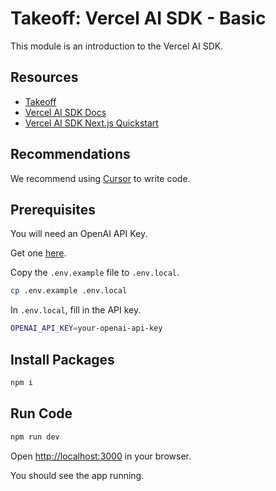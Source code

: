 # Takeoff: Vercel AI SDK - Basic

This module is an introduction to the Vercel AI SDK.

## Resources

- [Takeoff](https://JoinTakeoff.com)
- [Vercel AI SDK Docs](https://sdk.vercel.ai/docs/introduction)
- [Vercel AI SDK Next.js Quickstart](https://sdk.vercel.ai/docs/getting-started/nextjs-app-router)

## Recommendations

We recommend using [Cursor](https://cursor.sh/) to write code.

## Prerequisites

You will need an OpenAI API Key.

Get one [here](https://platform.openai.com/api-keys).

Copy the `.env.example` file to `.env.local`.

```bash
cp .env.example .env.local
```

In `.env.local`, fill in the API key.

```bash
OPENAI_API_KEY=your-openai-api-key
```

## Install Packages

```bash
npm i
```

## Run Code

```bash
npm run dev
```

Open [http://localhost:3000](http://localhost:3000) in your browser.

You should see the app running.

